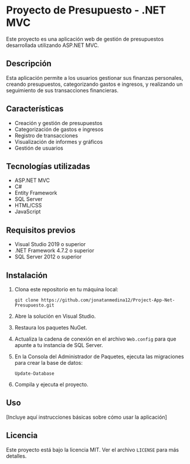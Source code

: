 # Proyecto de Presupuesto - .NET MVC

Este proyecto es una aplicación web de gestión de presupuestos desarrollada utilizando ASP.NET MVC.

## Descripción

Esta aplicación permite a los usuarios gestionar sus finanzas personales, creando presupuestos, categorizando gastos e ingresos, y realizando un seguimiento de sus transacciones financieras.

## Características

- Creación y gestión de presupuestos
- Categorización de gastos e ingresos
- Registro de transacciones
- Visualización de informes y gráficos
- Gestión de usuarios

## Tecnologías utilizadas

- ASP.NET MVC
- C#
- Entity Framework
- SQL Server
- HTML/CSS
- JavaScript

## Requisitos previos

- Visual Studio 2019 o superior
- .NET Framework 4.7.2 o superior
- SQL Server 2012 o superior

## Instalación

1. Clona este repositorio en tu máquina local:
   ```
   git clone https://github.com/jonatanmedina12/Project-App-Net-Presupuesto.git
   ```

2. Abre la solución en Visual Studio.

3. Restaura los paquetes NuGet.

4. Actualiza la cadena de conexión en el archivo `Web.config` para que apunte a tu instancia de SQL Server.

5. En la Consola del Administrador de Paquetes, ejecuta las migraciones para crear la base de datos:
   ```
   Update-Database
   ```

6. Compila y ejecuta el proyecto.

## Uso

[Incluye aquí instrucciones básicas sobre cómo usar la aplicación]



## Licencia

Este proyecto está bajo la licencia MIT. Ver el archivo `LICENSE` para más detalles.

